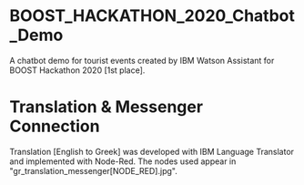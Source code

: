 # BOOST_HACKATHON_2020_Chatbot_Demo
A chatbot demo for tourist events created by IBM Watson Assistant for BOOST Hackathon 2020 [1st place].


# Translation & Messenger Connection
Translation [English to Greek] was developed with IBM Language Translator and implemented with Node-Red. The nodes used appear in "gr_translation_messenger[NODE_RED].jpg".
